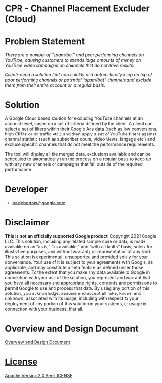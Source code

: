 
# CPR - Channel Placement Excluder (Cloud)

# Problem Statement
<i>There are a number of “spam/bot” and poor performing channels on YouTube, causing customers to spends large amounts of money on YouTube video campaigns on channels that do not drive results.

Clients need a solution that can quickly and automatically keep on top of poor performing channels or potential “spam/bot” channels and exclude them from their entire account on a regular basis.</i>

# Solution
A Google Cloud based soution for excluding YouTube channels at an account level, based on a set of criteria defined by the client. A client can select a set of filters within their Google Ads data (such as low conversions, high CPMs or no traffic etc.) and then apply a set of YouTube filters against channel statistic (such as subscriber count, video views, langage etc.) and exclude specific channels that do not meet the performance requirements.

The tool will display all the merged data, exclusions available and can be scheduled to automatically run the process on a regular basis to keep up with any new channels or campaigns that fall outside of the required performance. 

# Developer
- bsidebottom@google.com

# Disclaimer
**This is not an officially supported Google product.**
Copyright 2021 Google LLC. This solution, including any related sample code or data, is made available on an “as is,” “as available,” and “with all faults” basis, solely for illustrative purposes, and without warranty or representation of any kind. This solution is experimental, unsupported and provided solely for your convenience. Your use of it is subject to your agreements with Google, as applicable, and may constitute a beta feature as defined under those agreements.  To the extent that you make any data available to Google in connection with your use of the solution, you represent and warrant that you have all necessary and appropriate rights, consents and permissions to permit Google to use and process that data.  By using any portion of this solution, you acknowledge, assume and accept all risks, known and unknown, associated with its usage, including with respect to your deployment of any portion of this solution in your systems, or usage in connection with your business, if at all.

# Overview and Design Document

<a href="https://docs.google.com/presentation/d/1rDplGtndGCnwsmfAQakLCH9eL-Cy5RTtYKyj4F4TxfE/edit?resourcekey=0-Vf_ZZstUULv13gmPm4X7Nw#slide=id.gdb48c65296_5_14">Overview and Design Document


# License
Apache Version 2.0
See [LICENSE](LICENSE)
